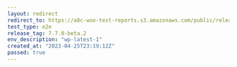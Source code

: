 ```yaml
---
layout: redirect
redirect_to: https://a8c-woo-test-reports.s3.amazonaws.com/public/release/7.7.0-beta.2/wp-latest-1/e2e/index.html
test_type: e2e
release_tag: 7.7.0-beta.2
env_description: "wp-latest-1"
created_at: "2023-04-25T23:19:12Z"
passed: true
---
```

